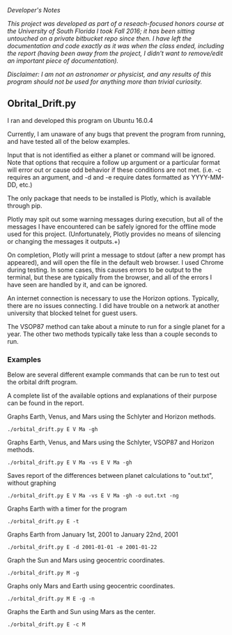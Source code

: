 *Developer's Notes*

*This project was developed as part of a reseach-focused honors course 
at the University of South Florida I took Fall 2016; it has 
been sitting untouched on a private bitbucket repo since then. I have left
the documentation and code exactly as it was when the class ended, including
the report (having been away from the project, I didn't want to remove/edit an important
piece of documentation).*

*Disclaimer: I am not an astronomer or physicist, 
and any results of this program should not be used for anything more than
trivial curiosity.*

## Obrital_Drift.py

I ran and developed this program on Ubuntu 16.0.4

Currently, I am unaware of any bugs that prevent the program
from running, and have tested all of the below examples.

Input that is not identified as either a planet or command will
be ignored. Note that options that recquire a follow up
argument or a particular format will error out or cause
odd behavior if these conditions are not met. (i.e. -c requires
an argument, and -d and -e require dates formatted as
YYYY-MM-DD, etc.)

The only package that needs to be installed is Plotly, which is
available through pip.

Plotly may spit out some warning messages during execution, but
all of the messages I have encountered can be safely ignored for
the offline mode used for this project. (Unfortunately, Plotly
provides no means of silencing or changing the messages it
outputs.+)

On completion, Plotly will print a message to stdout (after a
new prompt has appeared), and will open the file in the
default web browser. I used Chrome during testing. In some
cases, this causes errors to be output to the terminal, but
these are typically from the browser, and all of the errors
I have seen are handled by it, and can be ignored.

An internet connection is necessary to use the Horizon options.
Typically, there are no issues connecting. I did have trouble on
a network at another university that blocked telnet for guest
users.

The VSOP87 method can take about a minute to run for a single
planet for a year. The other two methods typically take less
than a couple seconds to run.

### Examples

Below are several different example commands that can be run to
test out the orbital drift program.

A complete list of the available options and explanations of
their purpose can be found in the report.

Graphs Earth, Venus, and Mars using the Schlyter and Horizon
methods.

    ./orbital_drift.py E V Ma -gh

Graphs Earth, Venus, and Mars using the Schlyter, VSOP87 and
Horizon methods.

    ./orbital_drift.py E V Ma -vs E V Ma -gh

Saves report of the differences between planet calculations to
"out.txt", without graphing

    ./orbital_drift.py E V Ma -vs E V Ma -gh -o out.txt -ng

Graphs Earth with a timer for the program

    ./orbital_drift.py E -t

Graphs Earth from January 1st, 2001 to January 22nd, 2001

    ./orbital_drift.py E -d 2001-01-01 -e 2001-01-22

Graph the Sun and Mars using geocentric coordinates.

    ./orbital_drift.py M -g

Graphs only Mars and Earth using geocentric coordinates.

    ./orbital_drift.py M E -g -n

Graphs the Earth and Sun using Mars as the center.

    ./orbital_drift.py E -c M
